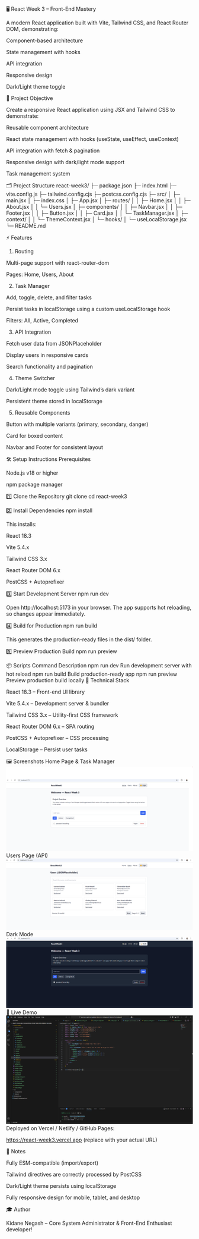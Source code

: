 🖥 React Week 3 – Front-End Mastery

A modern React application built with Vite, Tailwind CSS, and React Router DOM, demonstrating:

Component-based architecture

State management with hooks

API integration

Responsive design

Dark/Light theme toggle

🎯 Project Objective

Create a responsive React application using JSX and Tailwind CSS to demonstrate:

Reusable component architecture

React state management with hooks (useState, useEffect, useContext)

API integration with fetch & pagination

Responsive design with dark/light mode support

Task management system

🗂 Project Structure
react-week3/
├─ package.json
├─ index.html
├─ vite.config.js
├─ tailwind.config.cjs
├─ postcss.config.cjs
├─ src/
│  ├─ main.jsx
│  ├─ index.css
│  ├─ App.jsx
│  ├─ routes/
│  │  ├─ Home.jsx
│  │  ├─ About.jsx
│  │  └─ Users.jsx
│  ├─ components/
│  │  ├─ Navbar.jsx
│  │  ├─ Footer.jsx
│  │  ├─ Button.jsx
│  │  ├─ Card.jsx
│  │  └─ TaskManager.jsx
│  ├─ context/
│  │  └─ ThemeContext.jsx
│  └─ hooks/
│     └─ useLocalStorage.jsx
└─ README.md

⚡ Features
1. Routing

Multi-page support with react-router-dom

Pages: Home, Users, About

2. Task Manager

Add, toggle, delete, and filter tasks

Persist tasks in localStorage using a custom useLocalStorage hook

Filters: All, Active, Completed

3. API Integration

Fetch user data from JSONPlaceholder

Display users in responsive cards

Search functionality and pagination

4. Theme Switcher

Dark/Light mode toggle using Tailwind’s dark variant

Persistent theme stored in localStorage

5. Reusable Components

Button with multiple variants (primary, secondary, danger)

Card for boxed content

Navbar and Footer for consistent layout

🛠 Setup Instructions
Prerequisites

Node.js v18 or higher

npm package manager

1️⃣ Clone the Repository
git clone <your-repo-url>
cd react-week3

2️⃣ Install Dependencies
npm install


This installs:

React 18.3

Vite 5.4.x

Tailwind CSS 3.x

React Router DOM 6.x

PostCSS + Autoprefixer

3️⃣ Start Development Server
npm run dev


Open http://localhost:5173 in your browser.
The app supports hot reloading, so changes appear immediately.

4️⃣ Build for Production
npm run build


This generates the production-ready files in the dist/ folder.

5️⃣ Preview Production Build
npm run preview

📦 Scripts
Command	Description
npm run dev	Run development server with hot reload
npm run build	Build production-ready app
npm run preview	Preview production build locally
🧩 Technical Stack

React 18.3 – Front-end UI library

Vite 5.4.x – Development server & bundler

Tailwind CSS 3.x – Utility-first CSS framework

React Router DOM 6.x – SPA routing

PostCSS + Autoprefixer – CSS processing

LocalStorage – Persist user tasks

🖼 Screenshots
Home Page & Task Manager
![alt text](image.png)
Users Page (API)
![alt text](image-1.png)
Dark Mode
![alt text](image-2.png)
🔗 Live Demo
![alt text](image-3.png)
Deployed on Vercel / Netlify / GitHub Pages:

https://react-week3.vercel.app
 (replace with your actual URL)

📝 Notes

Fully ESM-compatible (import/export)

Tailwind directives are correctly processed by PostCSS

Dark/Light theme persists using localStorage

Fully responsive design for mobile, tablet, and desktop

🎓 Author

Kidane Negash – Core System Administrator & Front-End Enthusiast developer!